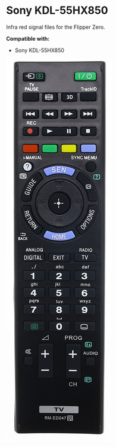 # Sony KDL-55HX850

Infra red signal files for the Flipper Zero.

**Compatible with:**

 - Sony KDL-55HX850

<img src="remote.jpg">
